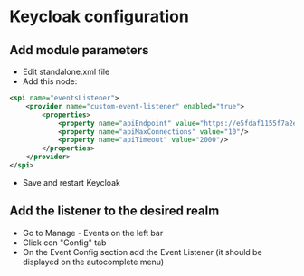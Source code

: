 # Keycloak configuration

## Add module parameters

* Edit standalone.xml file
* Add this node:

```xml
<spi name="eventsListener">
    <provider name="custom-event-listener" enabled="true">
        <properties>
            <property name="apiEndpoint" value="https://e5fdaf1155f7a2e9feeae00b482ae056.m.pipedream.net"/>
            <property name="apiMaxConnections" value="10"/>
            <property name="apiTimeout" value="2000"/>
        </properties>
    </provider>
</spi>
```

* Save and restart Keycloak

## Add the listener to the desired realm 

* Go to Manage - Events on the left bar
* Click con "Config" tab
* On the Event Config section add the Event Listener (it should be displayed on the autocomplete menu)